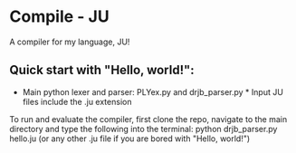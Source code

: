 Compile - JU
==========

A compiler for my language, JU! 

## Quick start with "Hello, world!":
* Main python lexer and parser: PLYex.py and drjb_parser.py * Input JU files include the .ju extension

To run and evaluate the compiler, first clone the repo, navigate to the main directory and type the following into the terminal:
		python drjb_parser.py hello.ju 
(or any other .ju file if you are bored with "Hello, world!")
